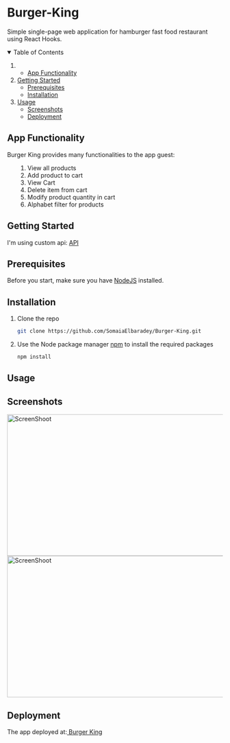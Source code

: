 

# Burger-King
Simple single-page web application for hamburger fast food restaurant using React Hooks.

<details open="open">
  <summary>Table of Contents</summary>
  <ol>
    <li>
      <ul>
        <li><a href="#app-functionality">App Functionality</a></li>
      </ul>
    </li>
    <li>
      <a href="#getting-started">Getting Started</a>
      <ul>
        <li><a href="#prerequisites">Prerequisites</a></li>
        <li><a href="#installation">Installation</a></li>
      </ul>
    </li>
    <li><a href="#usage">Usage</a>
    <ul>
        <li><a href="#screenshots">Screenshots</a></li>
        <li><a href="#deployment">Deployment</a></li>
      </ul></li>
  </ol>
</details>

## App Functionality
Burger King provides many functionalities to the app guest:
<ul>
  <ol>
    <li>View all products</li>
    <li>Add product to cart</li>
    <li>View Cart </li>
    <li>Delete item from cart</li>
    <li>Modify product quantity in cart</li>
    <li>Alphabet filter for products</li>
  </ol>
</ul>
 
 ## Getting Started
I'm using custom api: <a href="https://burgerking-api.herokuapp.com/">API</a>

## Prerequisites
Before you start, make sure you have <a href="https://nodejs.org/en/download/">NodeJS</a> installed.

## Installation
1. Clone the repo
   ```sh
   git clone https://github.com/SomaiaElbaradey/Burger-King.git
   ```
2. Use the Node package manager <a href="https://www.npmjs.com/">npm</a> to install the required packages
   ```sh
   npm install
   ```
  
  
## Usage

## Screenshots
<img src="https://i.ibb.co/qCjhQmc/11.jpg" width="655" height="330" alt="ScreenShoot">
<img src="https://i.ibb.co/ZKqfd8w/2.jpg" width="655" height="330" alt="ScreenShoot">

   
## Deployment
The app deployed at:<a href="https://burger-king-burger.herokuapp.com/"> Burger King </a>

